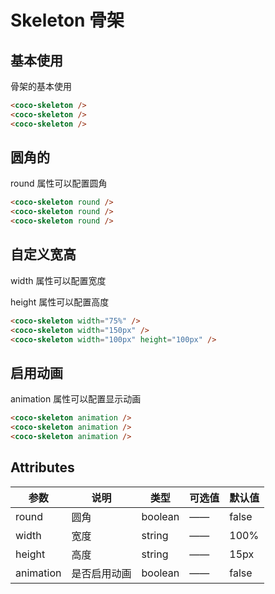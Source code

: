 # Skeleton 骨架

## 基本使用

骨架的基本使用

<coco-skeleton />
<coco-skeleton />
<coco-skeleton />
    
```html
<coco-skeleton />
<coco-skeleton />
<coco-skeleton />
```

## 圆角的

round 属性可以配置圆角

<coco-skeleton round />
<coco-skeleton round />
<coco-skeleton round />

```html
<coco-skeleton round />
<coco-skeleton round />
<coco-skeleton round />
```

## 自定义宽高

width 属性可以配置宽度

height 属性可以配置高度

<coco-skeleton width="75%" />
<coco-skeleton width="150px" />
<coco-skeleton width="100px" height="100px" />

```html
<coco-skeleton width="75%" />
<coco-skeleton width="150px" />
<coco-skeleton width="100px" height="100px" />
```

## 启用动画

animation 属性可以配置显示动画

<coco-skeleton animation />
<coco-skeleton animation />
<coco-skeleton animation />

```html
<coco-skeleton animation />
<coco-skeleton animation />
<coco-skeleton animation />
```

## Attributes

| 参数      | 说明         | 类型    | 可选值 | 默认值 |
| --------- | ------------ | ------- | ------ | ------ |
| round     | 圆角         | boolean | ——     | false  |
| width     | 宽度         | string  | ——     | 100%   |
| height    | 高度         | string  | ——     | 15px   |
| animation | 是否启用动画 | boolean | ——     | false  |
